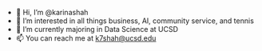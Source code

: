 - 👋 Hi, I’m @karinashah
- 👀 I’m interested in all things business, AI, community service, and tennis
- 🌱 I’m currently majoring in Data Science at UCSD
- 📫 You can reach me at k7shah@ucsd.edu

<!---
karinashah/karinashah is a ✨ special ✨ repository because its `README.md` (this file) appears on your GitHub profile.
You can click the Preview link to take a look at your changes.
--->
